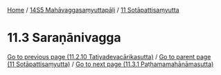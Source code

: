 
[Home](/) / [14S5 Mahāvaggasaṃyuttapāḷi](../../14S5.md) / [11 Sotāpattisaṃyutta](../11.md)

# 11.3 Saraṇānivagga


[Go to previous page (11.2.10 Tatiyadevacārikasutta)](11.2/11.2.10.md) / [Go to parent page (11 Sotāpattisaṃyutta)](../11.md) / [Go to next page (11.3.1 Paṭhamamahānāmasutta)](11.3/11.3.1.md)


